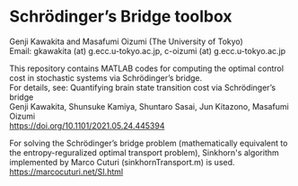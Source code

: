# Schrödinger’s Bridge toolbox
Genji Kawakita and Masafumi Oizumi (The University of Tokyo) \
Email: gkawakita (at) g.ecc.u-tokyo.ac.jp, c-oizumi (at) g.ecc.u-tokyo.ac.jp

This repository contains MATLAB codes for computing the optimal control cost in stochastic systems via Schrödinger’s bridge. \
For details, see: Quantifying brain state transition cost via Schrödinger’s bridge \
Genji Kawakita, Shunsuke Kamiya, Shuntaro Sasai, Jun Kitazono, Masafumi Oizumi \
https://doi.org/10.1101/2021.05.24.445394

For solving the Schrödinger’s bridge problem (mathematically equivalent to the entropy-reguralized optimal transport problem), Sinkhorn's algorithm implemented by Marco Cuturi (sinkhornTransport.m) is used. \
https://marcocuturi.net/SI.html
